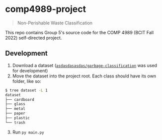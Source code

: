 # comp4989-project
> Non-Perishable Waste Classification

This repo contains Group 5's source code for the COMP 4989 (BCIT Fall 2022) self-directed project.

## Development
1. Download a dataset ([`asdasdasasdas/garbage-classification`](https://www.kaggle.com/datasets/asdasdasasdas/garbage-classification) was used for development)
2. Move the dataset into the project root. Each class should have its own folder, like so:
```sh
$ tree dataset -L 1
dataset
├── cardboard
├── glass
├── metal
├── paper
├── plastic
└── trash
```
3. Run `py main.py`
